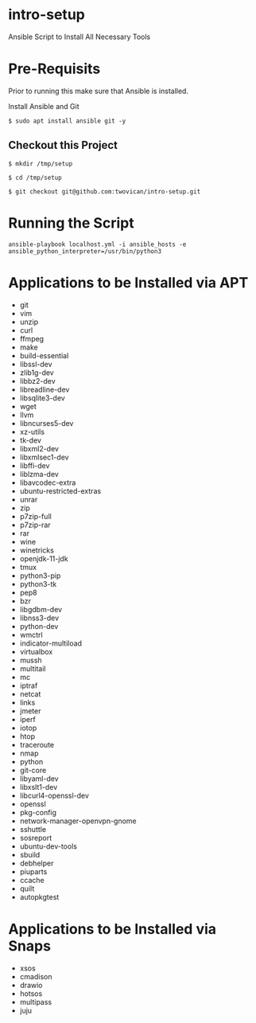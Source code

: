 # intro-setup
Ansible Script to Install All Necessary Tools

# Pre-Requisits
Prior to running this make sure that Ansible is installed.

Install Ansible and Git

`$ sudo apt install ansible git -y`

## Checkout this Project

`$ mkdir /tmp/setup`

`$ cd /tmp/setup`

`$ git checkout git@github.com:twovican/intro-setup.git`

# Running the Script

`ansible-playbook localhost.yml -i ansible_hosts -e ansible_python_interpreter=/usr/bin/python3`

# Applications to be Installed via APT

- git
- vim
- unzip
- curl
- ffmpeg
- make
- build-essential
- libssl-dev
- zlib1g-dev
- libbz2-dev
- libreadline-dev
- libsqlite3-dev
- wget
- llvm
- libncurses5-dev
- xz-utils
- tk-dev
- libxml2-dev
- libxmlsec1-dev
- libffi-dev
- liblzma-dev
- libavcodec-extra
- ubuntu-restricted-extras
- unrar
- zip
- p7zip-full
- p7zip-rar
- rar
- wine
- winetricks
- openjdk-11-jdk
- tmux
- python3-pip
- python3-tk
- pep8
- bzr
- libgdbm-dev
- libnss3-dev
- python-dev
- wmctrl
- indicator-multiload
- virtualbox
- mussh
- multitail
- mc
- iptraf
- netcat
- links
- jmeter
- iperf
- iotop
- htop
- traceroute
- nmap
- python
- git-core
- libyaml-dev
- libxslt1-dev
- libcurl4-openssl-dev
- openssl
- pkg-config
- network-manager-openvpn-gnome
- sshuttle
- sosreport
- ubuntu-dev-tools
- sbuild
- debhelper
- piuparts
- ccache
- quilt
- autopkgtest

# Applications to be Installed via Snaps

- xsos
- cmadison
- drawio
- hotsos
- multipass
- juju

